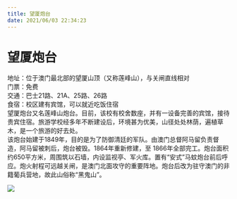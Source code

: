 ```yaml
---
title: 望厦炮台  
date: 2021/06/03 22:34:23  
---
```

  
# 望厦炮台  
地址：位于澳门最北部的望厦山顶（又称莲峰山），与关闸直线相对  
门票：免费  
交通：巴士21路、21A、25路、26路  
食宿：校区建有宾馆，可以就近吃饭住宿  
望厦炮台又名莲峰山炮台。目前，该校有校舍数座，并有一设备完善的宾馆，接待贵宾住宿。旅游学校经多年不断建设后，环境甚为优美，山径处处林荫，遍植草木，是一个旅游的好去处。  
该炮台始建于1849年，目的是为了防御清廷的军队。由澳门总督阿马留负责督造，阿马留被刺后，炮台被毁。1864年重新修建，至 1866年全部完工。炮台面积约650平方米，周围筑以石墙，内设监视亭、军火库。置有“安式”马蚊炮台前后呼应。炮火射程可远越关闸，是澳门北面攻守的重要阵地。炮台后改为驻守澳门的非籍葡兵营地，故此山俗称“黑鬼山”。  
  
![](https://cdn.jsdelivr.net/gh/szqq0512/Pic/img/202201212152728.png)  